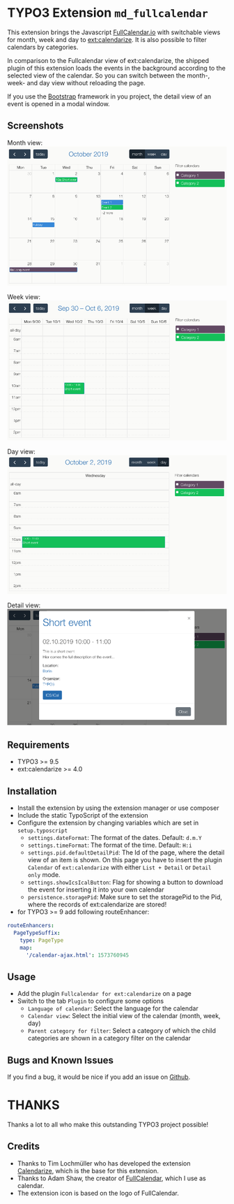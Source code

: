 # TYPO3 Extension ``md_fullcalendar``
 
This extension brings the Javascript [FullCalendar.io](https://fullcalendar.io/) with switchable views for month, week and day to [ext:calendarize](https://extensions.typo3.org/extension/calendarize/). It is also possible to filter calendars by categories.

In comparison to the Fullcalendar view of ext:calendarize, the shipped plugin of this extension loads the events in the background according to the selected view of the calendar. So you can switch between the month-, week- and day view without reloading the page.

If you use the [Bootstrap](https://getbootstrap.com/) framework in you project, the detail view of an event is opened in a modal window.

## Screenshots

Month view:
![Screenshot month](Documentation/Images/month.png?raw=true "Month view")

Week view:
![Screenshot month](Documentation/Images/week.png?raw=true "Week view")

Day view:
![Screenshot day](Documentation/Images/day.png?raw=true "Day view")

Detail view:
![Screenshot detail](Documentation/Images/detail.png?raw=true "Detail view")

## Requirements

- TYPO3 >= 9.5
- ext:calendarize >= 4.0

## Installation

- Install the extension by using the extension manager or use composer
- Include the static TypoScript of the extension
- Configure the extension by changing variables which are set in `setup.typoscript`
    - `settings.dateFormat`: The format of the dates. Default: `d.m.Y`
    - `settings.timeFormat`: The format of the time. Default: `H:i`
    - `settings.pid.defaultDetailPid`: The Id of the page, where the detail view of an item is shown. On this page you have to insert the plugin `Calendar` of `ext:calendarize` with either `List + Detail` or `Detail only` mode.
    - `settings.showIcsIcalButton`: Flag for showing a button to download the event for inserting it into your own calendar  
    - `persistence.storagePid`: Make sure to set the storagePid to the Pid, where the records of ext:calendarize are stored! 
- for TYPO3 >= 9 add following routeEnhancer:

```yaml
routeEnhancers:
  PageTypeSuffix:
    type: PageType
    map:
      '/calendar-ajax.html': 1573760945
```

## Usage

- Add the plugin `Fullcalendar for ext:calendarize` on a page
- Switch to the tab `Plugin` to configure some options
    - `Language of calendar`: Select the language for the calendar
    - `Calendar view`: Select the initial view of the calendar (month, week, day)
    - `Parent category for filter`: Select a category of which the child categories are shown in a category filter on the calendar

## Bugs and Known Issues
If you find a bug, it would be nice if you add an issue on [Github](https://github.com/cdaecke/md_fullcalendar/issues).

# THANKS

Thanks a lot to all who make this outstanding TYPO3 project possible!

## Credits

- Thanks to Tim Lochmüller who has developed the extension [Calendarize](https://extensions.typo3.org/extension/calendarize/), which is the base for this extension.
- Thanks to Adam Shaw, the creator of [FullCalendar](https://fullcalendar.io/), which I use as calendar.
- The extension icon is based on the logo of FullCalendar.
